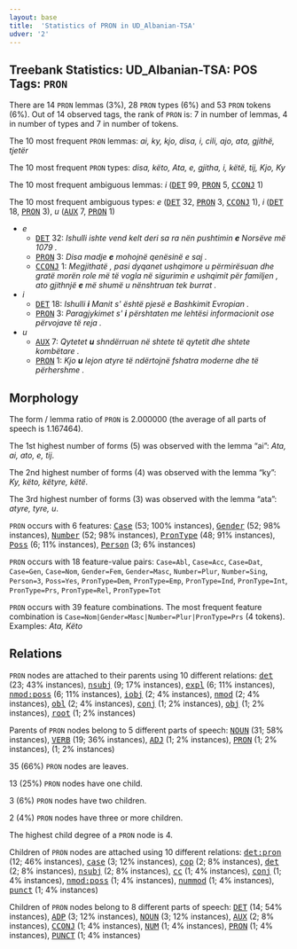 ```yaml
---
layout: base
title:  'Statistics of PRON in UD_Albanian-TSA'
udver: '2'
---
```


## Treebank Statistics: UD_Albanian-TSA: POS Tags: `PRON`

There are 14 `PRON` lemmas (3%), 28 `PRON` types (6%) and 53 `PRON` tokens (6%).
Out of 14 observed tags, the rank of `PRON` is: 7 in number of lemmas, 4 in number of types and 7 in number of tokens.

The 10 most frequent `PRON` lemmas: <em>ai, ky, kjo, disa, i, cili, ajo, ata, gjithë, tjetër</em>

The 10 most frequent `PRON` types:  <em>disa, këto, Ata, e, gjitha, i, këtë, tij, Kjo, Ky</em>

The 10 most frequent ambiguous lemmas: <em>i</em> (<tt><a href="sq_tsa-pos-DET.html">DET</a></tt> 99, <tt><a href="sq_tsa-pos-PRON.html">PRON</a></tt> 5, <tt><a href="sq_tsa-pos-CCONJ.html">CCONJ</a></tt> 1)

The 10 most frequent ambiguous types:  <em>e</em> (<tt><a href="sq_tsa-pos-DET.html">DET</a></tt> 32, <tt><a href="sq_tsa-pos-PRON.html">PRON</a></tt> 3, <tt><a href="sq_tsa-pos-CCONJ.html">CCONJ</a></tt> 1), <em>i</em> (<tt><a href="sq_tsa-pos-DET.html">DET</a></tt> 18, <tt><a href="sq_tsa-pos-PRON.html">PRON</a></tt> 3), <em>u</em> (<tt><a href="sq_tsa-pos-AUX.html">AUX</a></tt> 7, <tt><a href="sq_tsa-pos-PRON.html">PRON</a></tt> 1)


* <em>e</em>
  * <tt><a href="sq_tsa-pos-DET.html">DET</a></tt> 32: <em>Ishulli ishte vend kelt deri sa ra nën pushtimin <b>e</b> Norsëve më 1079 .</em>
  * <tt><a href="sq_tsa-pos-PRON.html">PRON</a></tt> 3: <em>Disa madje <b>e</b> mohojnë qenësinë e saj .</em>
  * <tt><a href="sq_tsa-pos-CCONJ.html">CCONJ</a></tt> 1: <em>Megjithatë , pasi dyqanet ushqimore u përmirësuan dhe gratë morën role më të vogla në sigurimin e ushqimit për familjen , ato gjithnjë <b>e</b> më shumë u nënshtruan tek burrat .</em>
* <em>i</em>
  * <tt><a href="sq_tsa-pos-DET.html">DET</a></tt> 18: <em>Ishulli <b>i</b> Manit s' është pjesë e Bashkimit Evropian .</em>
  * <tt><a href="sq_tsa-pos-PRON.html">PRON</a></tt> 3: <em>Paragjykimet s' <b>i</b> përshtaten me lehtësi informacionit ose përvojave të reja .</em>
* <em>u</em>
  * <tt><a href="sq_tsa-pos-AUX.html">AUX</a></tt> 7: <em>Qytetet <b>u</b> shndërruan në shtete të qytetit dhe shtete kombëtare .</em>
  * <tt><a href="sq_tsa-pos-PRON.html">PRON</a></tt> 1: <em>Kjo <b>u</b> lejon atyre të ndërtojnë fshatra moderne dhe të përhershme .</em>

## Morphology

The form / lemma ratio of `PRON` is 2.000000 (the average of all parts of speech is 1.167464).

The 1st highest number of forms (5) was observed with the lemma “ai”: <em>Ata, ai, ato, e, tij</em>.

The 2nd highest number of forms (4) was observed with the lemma “ky”: <em>Ky, këto, këtyre, këtë</em>.

The 3rd highest number of forms (3) was observed with the lemma “ata”: <em>atyre, tyre, u</em>.

`PRON` occurs with 6 features: <tt><a href="sq_tsa-feat-Case.html">Case</a></tt> (53; 100% instances), <tt><a href="sq_tsa-feat-Gender.html">Gender</a></tt> (52; 98% instances), <tt><a href="sq_tsa-feat-Number.html">Number</a></tt> (52; 98% instances), <tt><a href="sq_tsa-feat-PronType.html">PronType</a></tt> (48; 91% instances), <tt><a href="sq_tsa-feat-Poss.html">Poss</a></tt> (6; 11% instances), <tt><a href="sq_tsa-feat-Person.html">Person</a></tt> (3; 6% instances)

`PRON` occurs with 18 feature-value pairs: `Case=Abl`, `Case=Acc`, `Case=Dat`, `Case=Gen`, `Case=Nom`, `Gender=Fem`, `Gender=Masc`, `Number=Plur`, `Number=Sing`, `Person=3`, `Poss=Yes`, `PronType=Dem`, `PronType=Emp`, `PronType=Ind`, `PronType=Int`, `PronType=Prs`, `PronType=Rel`, `PronType=Tot`

`PRON` occurs with 39 feature combinations.
The most frequent feature combination is `Case=Nom|Gender=Masc|Number=Plur|PronType=Prs` (4 tokens).
Examples: <em>Ata, Këto</em>


## Relations

`PRON` nodes are attached to their parents using 10 different relations: <tt><a href="sq_tsa-dep-det.html">det</a></tt> (23; 43% instances), <tt><a href="sq_tsa-dep-nsubj.html">nsubj</a></tt> (9; 17% instances), <tt><a href="sq_tsa-dep-expl.html">expl</a></tt> (6; 11% instances), <tt><a href="sq_tsa-dep-nmod-poss.html">nmod:poss</a></tt> (6; 11% instances), <tt><a href="sq_tsa-dep-iobj.html">iobj</a></tt> (2; 4% instances), <tt><a href="sq_tsa-dep-nmod.html">nmod</a></tt> (2; 4% instances), <tt><a href="sq_tsa-dep-obl.html">obl</a></tt> (2; 4% instances), <tt><a href="sq_tsa-dep-conj.html">conj</a></tt> (1; 2% instances), <tt><a href="sq_tsa-dep-obj.html">obj</a></tt> (1; 2% instances), <tt><a href="sq_tsa-dep-root.html">root</a></tt> (1; 2% instances)

Parents of `PRON` nodes belong to 5 different parts of speech: <tt><a href="sq_tsa-pos-NOUN.html">NOUN</a></tt> (31; 58% instances), <tt><a href="sq_tsa-pos-VERB.html">VERB</a></tt> (19; 36% instances), <tt><a href="sq_tsa-pos-ADJ.html">ADJ</a></tt> (1; 2% instances), <tt><a href="sq_tsa-pos-PRON.html">PRON</a></tt> (1; 2% instances),  (1; 2% instances)

35 (66%) `PRON` nodes are leaves.

13 (25%) `PRON` nodes have one child.

3 (6%) `PRON` nodes have two children.

2 (4%) `PRON` nodes have three or more children.

The highest child degree of a `PRON` node is 4.

Children of `PRON` nodes are attached using 10 different relations: <tt><a href="sq_tsa-dep-det-pron.html">det:pron</a></tt> (12; 46% instances), <tt><a href="sq_tsa-dep-case.html">case</a></tt> (3; 12% instances), <tt><a href="sq_tsa-dep-cop.html">cop</a></tt> (2; 8% instances), <tt><a href="sq_tsa-dep-det.html">det</a></tt> (2; 8% instances), <tt><a href="sq_tsa-dep-nsubj.html">nsubj</a></tt> (2; 8% instances), <tt><a href="sq_tsa-dep-cc.html">cc</a></tt> (1; 4% instances), <tt><a href="sq_tsa-dep-conj.html">conj</a></tt> (1; 4% instances), <tt><a href="sq_tsa-dep-nmod-poss.html">nmod:poss</a></tt> (1; 4% instances), <tt><a href="sq_tsa-dep-nummod.html">nummod</a></tt> (1; 4% instances), <tt><a href="sq_tsa-dep-punct.html">punct</a></tt> (1; 4% instances)

Children of `PRON` nodes belong to 8 different parts of speech: <tt><a href="sq_tsa-pos-DET.html">DET</a></tt> (14; 54% instances), <tt><a href="sq_tsa-pos-ADP.html">ADP</a></tt> (3; 12% instances), <tt><a href="sq_tsa-pos-NOUN.html">NOUN</a></tt> (3; 12% instances), <tt><a href="sq_tsa-pos-AUX.html">AUX</a></tt> (2; 8% instances), <tt><a href="sq_tsa-pos-CCONJ.html">CCONJ</a></tt> (1; 4% instances), <tt><a href="sq_tsa-pos-NUM.html">NUM</a></tt> (1; 4% instances), <tt><a href="sq_tsa-pos-PRON.html">PRON</a></tt> (1; 4% instances), <tt><a href="sq_tsa-pos-PUNCT.html">PUNCT</a></tt> (1; 4% instances)

